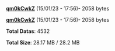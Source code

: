 [**qm0kCwkZ**](/data/qm0kCwkZ.txt) (15/01/23 - 17:56)- 2058 bytes

[**qm0kCwkZ**](/data/qm0kCwkZ.txt) (15/01/23 - 17:56)- 2058 bytes

**Total Datas**: 4532

**Total Size**: 28.17 MB / 28.2 MB